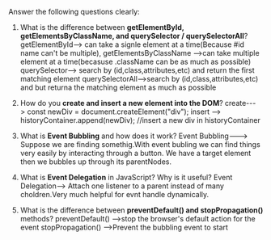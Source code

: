 Answer the following questions clearly:
1. What is the difference between **getElementById, getElementsByClassName, and querySelector / querySelectorAll**?
   getElementById--> can take a signle element at a time(Because #id name can't be multiple),
   getElementsByClassName -->can take multiple element at a time(becasuse .className can be as much as possible)
   querySelector--> search by (id,class,attributes,etc) and return the first matching element
   querySelectorAll-->search by (id,class,attributes,etc) and but returna the matching element as much as possible
2. How do you **create and insert a new element into the DOM**?
   create---> const newDiv = document.createElement("div");
   insert -->  historyContainer.append(newDiv); //insert a new div in historyContainer
   
3. What is **Event Bubbling** and how does it work?
Event Bubbling---> Suppose we are finding somethig.With event bubling we can find things very easily by interacting through a button. We have a target element then we bubbles up through its parentNodes.
 
4. What is **Event Delegation** in JavaScript? Why is it useful?
   Event Delegation--> Attach one listener to a parent instead of many choldren.Very much helpful for evnt handle dynamically.
    
5. What is the difference between **preventDefault() and stopPropagation()** methods?
preventDefault() -->stop the browser's default action for the event
stopPropagation() -->Prevent the bubbling event to start
